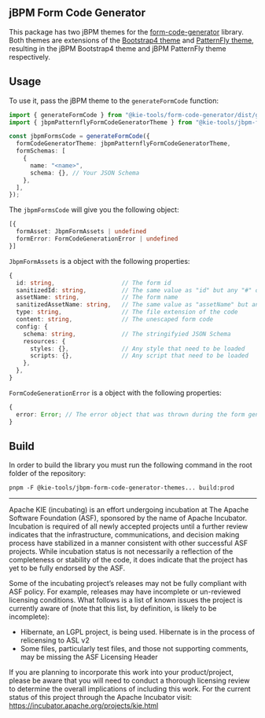 <!--
   Licensed to the Apache Software Foundation (ASF) under one
   or more contributor license agreements.  See the NOTICE file
   distributed with this work for additional information
   regarding copyright ownership.  The ASF licenses this file
   to you under the Apache License, Version 2.0 (the
   "License"); you may not use this file except in compliance
   with the License.  You may obtain a copy of the License at
     http://www.apache.org/licenses/LICENSE-2.0
   Unless required by applicable law or agreed to in writing,
   software distributed under the License is distributed on an
   "AS IS" BASIS, WITHOUT WARRANTIES OR CONDITIONS OF ANY
   KIND, either express or implied.  See the License for the
   specific language governing permissions and limitations
   under the License.
-->

## jBPM Form Code Generator

This package has two jBPM themes for the [form-code-generator](../form-code-generator/README.md) library. Both themes are extensions of the [Bootstrap4 theme](../form-code-generator-bootstrap4-theme/README.md) and [PatternFly theme](../form-code-generator-patternfly-theme/README.md), resulting in the jBPM Bootstrap4 theme and jBPM PatternFly theme respectively.

## Usage

To use it, pass the jBPM theme to the `generateFormCode` function:

```ts
import { generateFormCode } from "@kie-tools/form-code-generator/dist/generateFormCode";
import { jbpmPatternflyFormCodeGeneratorTheme } from "@kie-tools/jbpm-form-code-generator-themes/dist/jbpmPatternflyFormCodeGeneratorTheme";

const jbpmFormsCode = generateFormCode({
  formCodeGeneratorTheme: jbpmPatternflyFormCodeGeneratorTheme,
  formSchemas: [
    {
      name: "<name>",
      schema: {}, // Your JSON Schema
    },
  ],
});
```

The `jbpmFormsCode` will give you the following object:

```ts
[{
  formAsset: JbpmFormAssets | undefined
  formError: FormCodeGenerationError | undefined
}]
```

`JbpmFormAssets` is a object with the following properties:

```ts
{
  id: string,                   // The form id
  sanitizedId: string,          // The same value as "id" but any "#" occorrence is replaced by "_"
  assetName: string,            // The form name
  sanitizedAssetName: string,   // The same value as "assetName" but any "#" occorrence is replaced by "_"
  type: string,                 // The file extension of the code
  content: string,              // The unescaped form code
  config: {
    schema: string,             // The stringifyied JSON Schema
    resources: {
      styles: {},               // Any style that need to be loaded
      scripts: {},              // Any script that need to be loaded
    },
  },
}
```

`FormCodeGenerationError` is a object with the following properties:

```ts
{
  error: Error; // The error object that was thrown during the form generation
}
```

## Build

In order to build the library you must run the following command in the root folder of the repository:

```shell script
pnpm -F @kie-tools/jbpm-form-code-generator-themes... build:prod
```

---

Apache KIE (incubating) is an effort undergoing incubation at The Apache Software
Foundation (ASF), sponsored by the name of Apache Incubator. Incubation is
required of all newly accepted projects until a further review indicates that
the infrastructure, communications, and decision making process have stabilized
in a manner consistent with other successful ASF projects. While incubation
status is not necessarily a reflection of the completeness or stability of the
code, it does indicate that the project has yet to be fully endorsed by the ASF.

Some of the incubating project’s releases may not be fully compliant with ASF
policy. For example, releases may have incomplete or un-reviewed licensing
conditions. What follows is a list of known issues the project is currently
aware of (note that this list, by definition, is likely to be incomplete):

- Hibernate, an LGPL project, is being used. Hibernate is in the process of
  relicensing to ASL v2
- Some files, particularly test files, and those not supporting comments, may
  be missing the ASF Licensing Header

If you are planning to incorporate this work into your product/project, please
be aware that you will need to conduct a thorough licensing review to determine
the overall implications of including this work. For the current status of this
project through the Apache Incubator visit:
https://incubator.apache.org/projects/kie.html
